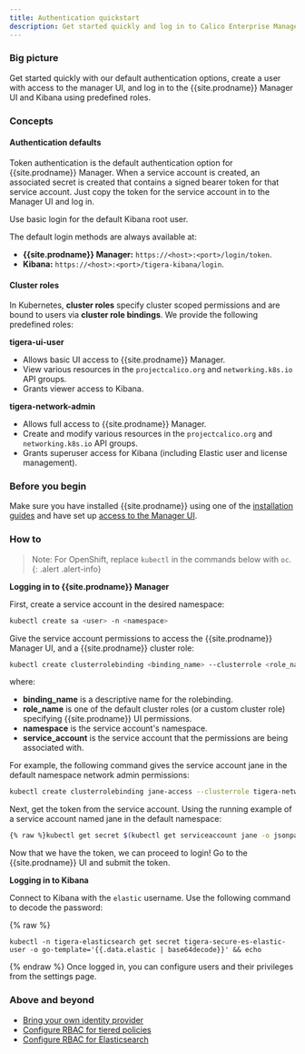 ```yaml
---
title: Authentication quickstart
description: Get started quickly and log in to Calico Enterprise Manager and Kibana. 
---
```


### Big picture

Get started quickly with our default authentication options, create a user with access to the manager UI, and log in to the {{site.prodname}} Manager UI and Kibana using predefined roles.

### Concepts

#### Authentication defaults
Token authentication is the default authentication option for {{site.prodname}} Manager. When a service account is created, an 
associated secret is created that contains a signed bearer token for that service account. Just copy the token for the service 
account in to the Manager UI and log in.

Use basic login for the default Kibana root user.

The default login methods are always available at:
- **{{site.prodname}} Manager:** `https://<host>:<port>/login/token`. 
- **Kibana:** `https://<host>:<port>/tigera-kibana/login`. 

#### Cluster roles

In Kubernetes, **cluster roles** specify cluster scoped permissions and are bound to users via **cluster role bindings**.
We provide the following predefined roles:

**tigera-ui-user**
- Allows basic UI access to {{site.prodname}} Manager.
- View various resources in the `projectcalico.org` and `networking.k8s.io` API groups.
- Grants viewer access to Kibana.

**tigera-network-admin**
- Allows full access to {{site.prodname}} Manager.
- Create and modify various resources in the `projectcalico.org` and `networking.k8s.io` API groups.
- Grants superuser access for Kibana (including Elastic user and license management). 

### Before you begin

Make sure you have installed {{site.prodname}} using one of the [installation guides]({{site.baseurl}}/getting-started/) and have set up [access to the Manager UI]({{site.baseurl}}/getting-started/cnx/access-the-manager).

### How to

> Note: For OpenShift, replace `kubectl` in the commands below with `oc`.
{: .alert .alert-info}

**Logging in to {{site.prodname}} Manager**

First, create a service account in the desired namespace:

```bash
kubectl create sa <user> -n <namespace>
```

Give the service account permissions to access the {{site.prodname}} Manager UI, and a {{site.prodname}} cluster role:

```bash
kubectl create clusterrolebinding <binding_name> --clusterrole <role_name> --serviceaccount <namespace>:<service_account>
```

where:
- **binding_name** is a descriptive name for the rolebinding.
- **role_name** is one of the default cluster roles (or a custom cluster role) specifying {{site.prodname}} UI permissions.
- **namespace** is the service account's namespace.
- **service_account** is the service account that the permissions are being associated with.

For example, the following command gives the service account jane in the default namespace network admin permissions:

```bash
kubectl create clusterrolebinding jane-access --clusterrole tigera-network-admin --serviceaccount default:jane
```

Next, get the token from the service account.
Using the running example of a service account named jane in the default namespace:

```bash
{% raw %}kubectl get secret $(kubectl get serviceaccount jane -o jsonpath='{range .secrets[*]}{.name}{"\n"}{end}' | grep token) -o go-template='{{.data.token | base64decode}}' && echo{% endraw %}
```

Now that we have the token, we can proceed to login! Go to the {{site.prodname}} UI and submit the token.

  
**Logging in to Kibana**

Connect to Kibana with the `elastic` username. Use the following command to decode the password:	

{% raw %}
```	
kubectl -n tigera-elasticsearch get secret tigera-secure-es-elastic-user -o go-template='{{.data.elastic | base64decode}}' && echo
```
{% endraw %}
Once logged in, you can configure users and their privileges from the settings page.


### Above and beyond

- [Bring your own identity provider]({{site.baseurl}}/getting-started/cnx/configure-identity-provider)
- [Configure RBAC for tiered policies]({{site.baseurl}}/security/rbac-tiered-policies)
- [Configure RBAC for Elasticsearch]({{site.baseurl}}/security/logs/rbac-elasticsearch)
